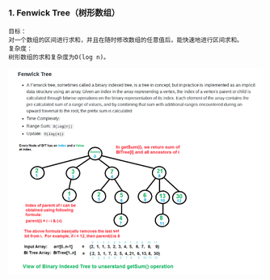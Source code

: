 ### 1. Fenwick Tree（树形数组）
	目标：
	对一个数组的区间进行求和，并且在随时修改数组的任意值后，能快速地进行区间求和。
	复杂度：
	树形数组的求和复杂度为O(log n)。
![](https://github.com/chentianba/notebook/blob/master/data_structure/FenwickTree/FenwickTree.png)
